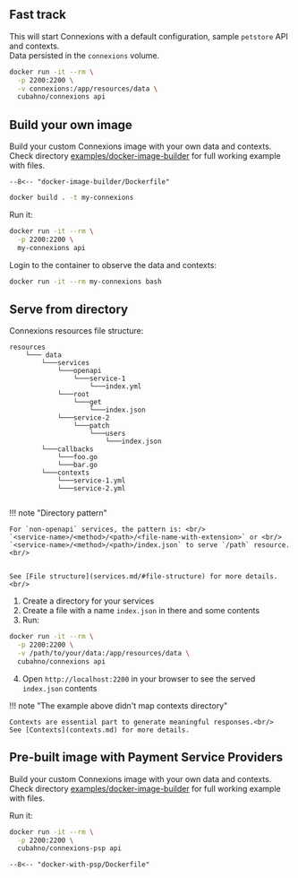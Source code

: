
## Fast track

This will start Connexions with a default configuration, sample `petstore` API and contexts.<br/>
Data persisted in the `connexions` volume.

```bash 
docker run -it --rm \
  -p 2200:2200 \
  -v connexions:/app/resources/data \
  cubahno/connexions api
``` 

## Build your own image

Build your custom Connexions image with your own data and contexts.<br/>
Check directory [examples/docker-image-builder](https://github.com/cubahno/connexions/tree/master/resources/examples/docker-image-builder) 
for full working example with files.

```Dockefile  title="examples/docker-image-builder/Dockerfile"
--8<-- "docker-image-builder/Dockerfile"
```

```bash
docker build . -t my-connexions
```

Run it:

```bash
docker run -it --rm \
  -p 2200:2200 \
  my-connexions api
```

Login to the container to observe the data and contexts:

```bash
docker run -it --rm my-connexions bash
```



## Serve from directory

Connexions resources file structure:
```text
resources
    └─── data
        └───services
            └───openapi
                └───service-1
                    └───index.yml
            └───root
                └───get
                    └───index.json
            └───service-2
                └───patch
                    └───users
                        └───index.json
        └───callbacks
            └───foo.go
            └───bar.go
        └───contexts
            └───service-1.yml
            └───service-2.yml
        
```

!!! note "Directory pattern"

    For `non-openapi` services, the pattern is: <br/>
    `<service-name>/<method>/<path>/<file-name-with-extension>` or <br/>
    `<service-name>/<method>/<path>/index.json` to serve `/path` resource. <br/>
    
    
    See [File structure](services.md/#file-structure) for more details.<br/>



1. Create a directory for your services
2. Create a file with a name `index.json` in there and some contents
3. Run:

```bash
docker run -it --rm \
  -p 2200:2200 \
  -v /path/to/your/data:/app/resources/data \
  cubahno/connexions api
```

4. Open `http://localhost:2200` in your browser to see the served `index.json` contents

!!! note "The example above didn't map contexts directory"

    Contexts are essential part to generate meaningful responses.<br/>
    See [Contexts](contexts.md) for more details.


## Pre-built image with Payment Service Providers

Build your custom Connexions image with your own data and contexts.<br/>
Check directory [examples/docker-image-builder](https://github.com/cubahno/connexions/tree/master/resources/examples/docker-with-psp)
for full working example with files.


Run it:

```bash
docker run -it --rm \
  -p 2200:2200 \
  cubahno/connexions-psp api
```


```Dockefile  title="examples/docker-with-psp/Dockerfile"
--8<-- "docker-with-psp/Dockerfile"
```
